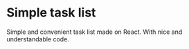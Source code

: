 # Simple task list

Simple and convenient task list made on React. With nice and understandable code.
